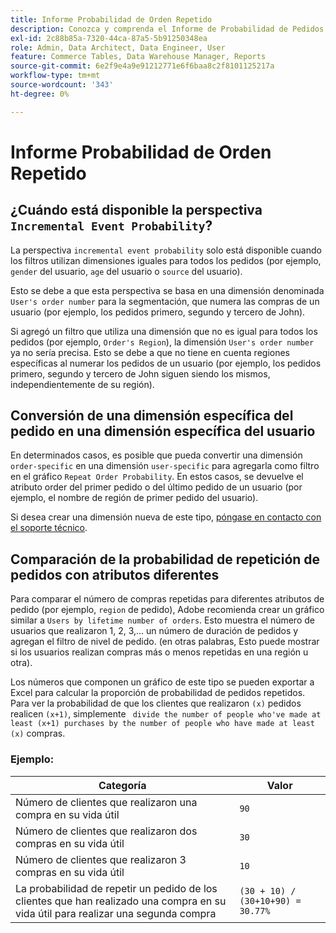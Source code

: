 ```yaml
---
title: Informe Probabilidad de Orden Repetido
description: Conozca y comprenda el Informe de Probabilidad de Pedidos Repetidos.
exl-id: 2c88b85a-7320-44ca-87a5-5b91250348ea
role: Admin, Data Architect, Data Engineer, User
feature: Commerce Tables, Data Warehouse Manager, Reports
source-git-commit: 6e2f9e4a9e91212771e6f6baa8c2f8101125217a
workflow-type: tm+mt
source-wordcount: '343'
ht-degree: 0%

---
```


# Informe Probabilidad de Orden Repetido

## ¿Cuándo está disponible la perspectiva `Incremental Event Probability`?

La perspectiva `incremental event probability` solo está disponible cuando los filtros utilizan dimensiones iguales para todos los pedidos (por ejemplo, `gender` del usuario, `age` del usuario o `source` del usuario).

Esto se debe a que esta perspectiva se basa en una dimensión denominada `User's order number` para la segmentación, que numera las compras de un usuario (por ejemplo, los pedidos primero, segundo y tercero de John).

Si agregó un filtro que utiliza una dimensión que no es igual para todos los pedidos (por ejemplo, `Order's Region`), la dimensión `User's order number` ya no sería precisa. Esto se debe a que no tiene en cuenta regiones específicas al numerar los pedidos de un usuario (por ejemplo, los pedidos primero, segundo y tercero de John siguen siendo los mismos, independientemente de su región).

## Conversión de una dimensión específica del pedido en una dimensión específica del usuario

En determinados casos, es posible que pueda convertir una dimensión `order-specific` en una dimensión `user-specific` para agregarla como filtro en el gráfico `Repeat Order Probability`. En estos casos, se devuelve el atributo order del primer pedido o del último pedido de un usuario (por ejemplo, el nombre de región de primer pedido del usuario).

Si desea crear una dimensión nueva de este tipo, [póngase en contacto con el soporte técnico](https://experienceleague.adobe.com/docs/commerce-knowledge-base/kb/troubleshooting/miscellaneous/mbi-service-policies.html).

## Comparación de la probabilidad de repetición de pedidos con atributos diferentes

Para comparar el número de compras repetidas para diferentes atributos de pedido (por ejemplo, `region` de pedido), Adobe recomienda crear un gráfico similar a `Users by lifetime number of orders`. Esto muestra el número de usuarios que realizaron 1, 2, 3,... un número de duración de pedidos y agregan el filtro de nivel de pedido. (en otras palabras, Esto puede mostrar si los usuarios realizan compras más o menos repetidas en una región u otra).

Los números que componen un gráfico de este tipo se pueden exportar a Excel para calcular la proporción de probabilidad de pedidos repetidos. Para ver la probabilidad de que los clientes que realizaron `(x)` pedidos realicen `(x+1)`, simplemente ` divide the number of people who've made at least (x+1) purchases by the number of people who have made at least (x)` compras.

### Ejemplo:

| Categoría | Valor |
|---|---|
| Número de clientes que realizaron una compra en su vida útil | `90` |
| Número de clientes que realizaron dos compras en su vida útil | `30` |
| Número de clientes que realizaron 3 compras en su vida útil | `10` |
| La probabilidad de repetir un pedido de los clientes que han realizado una compra en su vida útil para realizar una segunda compra | `(30 + 10) / (30+10+90) = 30.77%` |
